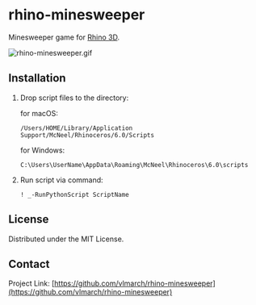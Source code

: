 # rhino-minesweeper

Minesweeper game for [Rhino 3D](https://www.rhino3d.com).

![rhino-minesweeper.gif](rhino-minesweeper.gif)

## Installation


1. Drop script files to the directory:

    for macOS:
    ```
    /Users/HOME/Library/Application Support/McNeel/Rhinoceros/6.0/Scripts
    ```
    for Windows:

    ```
    C:\Users\UserName\AppData\Roaming\McNeel\Rhinoceros\6.0\scripts
    ```

2. Run script via command:
    ```
    ! _-RunPythonScript ScriptName

    ```

## License

Distributed under the MIT License.

## Contact

Project Link: [https://github.com/vlmarch/rhino-minesweeper](https://github.com/vlmarch/rhino-minesweeper)
